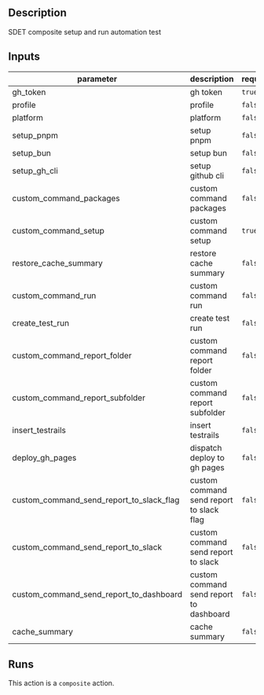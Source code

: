 <!-- action-docs-description -->
## Description

SDET composite setup and run automation test
<!-- action-docs-description -->

<!-- action-docs-inputs -->
## Inputs

| parameter | description | required | default |
| --- | --- | --- | --- |
| gh_token | gh token | `true` |  |
| profile | profile | `false` |  |
| platform | platform | `false` |  |
| setup_pnpm | setup pnpm | `false` |  |
| setup_bun | setup bun | `false` |  |
| setup_gh_cli | setup github cli | `false` |  |
| custom_command_packages | custom command packages | `false` |  |
| custom_command_setup | custom command setup | `true` |  |
| restore_cache_summary | restore cache summary | `false` |  |
| custom_command_run | custom command run | `false` |  |
| create_test_run | create test run | `false` |  |
| custom_command_report_folder | custom command report folder | `false` |  |
| custom_command_report_subfolder | custom command report subfolder | `false` |  |
| insert_testrails | insert testrails | `false` |  |
| deploy_gh_pages | dispatch deploy to gh pages | `false` |  |
| custom_command_send_report_to_slack_flag | custom command send report to slack flag | `false` |  |
| custom_command_send_report_to_slack | custom command send report to slack | `false` |  |
| custom_command_send_report_to_dashboard | custom command send report to dashboard | `false` |  |
| cache_summary | cache summary | `false` |  |
<!-- action-docs-inputs -->

<!-- action-docs-runs -->
## Runs

This action is a `composite` action.
<!-- action-docs-runs -->
